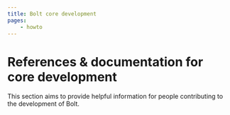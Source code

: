 ```yaml
---
title: Bolt core development
pages:
    - howto
---
```

References & documentation for core development
===============================================

This section aims to provide helpful information for people contributing to the
development of Bolt.
